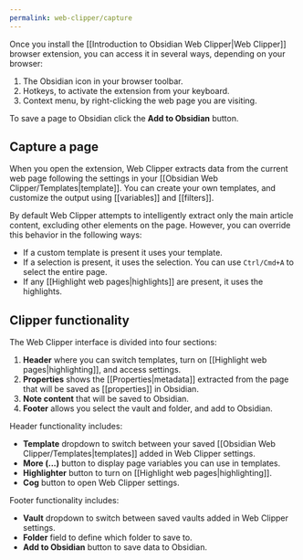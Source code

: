 ```yaml
---
permalink: web-clipper/capture
---
```

Once you install the [[Introduction to Obsidian Web Clipper|Web Clipper]] browser extension, you can access it in several ways, depending on your browser:

1. The Obsidian icon in your browser toolbar.
2. Hotkeys, to activate the extension from your keyboard.
3. Context menu, by right-clicking the web page you are visiting.

To save a page to Obsidian click the **Add to Obsidian** button.

## Capture a page

When you open the extension, Web Clipper extracts data from the current web page following the settings in your [[Obsidian Web Clipper/Templates|template]]. You can create your own templates, and customize the output using [[variables]] and [[filters]].

By default Web Clipper attempts to intelligently extract only the main article content, excluding other elements on the page. However, you can override this behavior in the following ways:

- If a custom template is present it uses your template.
- If a selection is present, it uses the selection. You can use `Ctrl/Cmd+A` to select the entire page.
- If any [[Highlight web pages|highlights]] are present, it uses the highlights.

## Clipper functionality

The Web Clipper interface is divided into four sections:

1. **Header** where you can switch templates, turn on [[Highlight web pages|highlighting]], and access settings.
2. **Properties** shows the [[Properties|metadata]] extracted from the page that will be saved as [[properties]] in Obsidian.
3. **Note content** that will be saved to Obsidian.
4. **Footer** allows you select the vault and folder, and add to Obsidian.

Header functionality includes:

- **Template** dropdown to switch between your saved [[Obsidian Web Clipper/Templates|templates]] added in Web Clipper settings.
- **More (...)** button to display page variables you can use in templates.
- **Highlighter** button to turn on [[Highlight web pages|highlighting]].
- **Cog** button to open Web Clipper settings.

Footer functionality includes:

- **Vault** dropdown to switch between saved vaults added in Web Clipper settings.
- **Folder** field to define which folder to save to.
- **Add to Obsidian** button to save data to Obsidian.